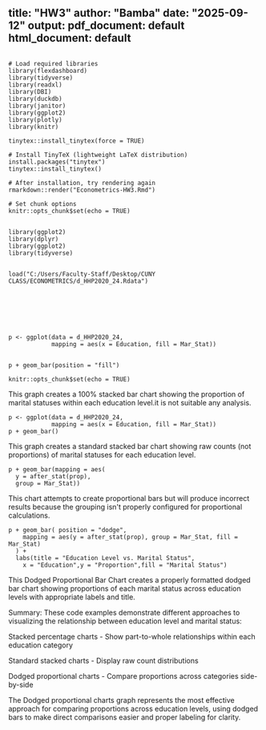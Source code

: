
title: "HW3"
author: "Bamba"
date: "2025-09-12"
output:
  pdf_document: default
  html_document: default
---


```{r setup, include=FALSE}

# Load required libraries
library(flexdashboard)
library(tidyverse)
library(readxl)
library(DBI)
library(duckdb)
library(janitor)
library(ggplot2)
library(plotly)
library(knitr)

tinytex::install_tinytex(force = TRUE)

# Install TinyTeX (lightweight LaTeX distribution)
install.packages("tinytex")
tinytex::install_tinytex()

# After installation, try rendering again
rmarkdown::render("Econometrics-HW3.Rmd")

# Set chunk options
knitr::opts_chunk$set(echo = TRUE)


library(ggplot2)
library(dplyr)
library(ggplot2)
library(tidyverse)


load("C:/Users/Faculty-Staff/Desktop/CUNY CLASS/ECONOMETRICS/d_HHP2020_24.Rdata")







p <- ggplot(data = d_HHP2020_24,
            mapping = aes(x = Education, fill = Mar_Stat))
```

```{r echo=FALSE}

p + geom_bar(position = "fill")

knitr::opts_chunk$set(echo = TRUE)
```

This graph creates a 100% stacked bar chart showing the proportion of marital statuses within each education level.it is not suitable any analysis.

```{r echo=FALSE}
p <- ggplot(data = d_HHP2020_24,
            mapping = aes(x = Education, fill = Mar_Stat))
p + geom_bar()
```
This graph creates a standard stacked bar chart showing raw counts (not proportions) of marital statuses for each education level.


```{r echo=FALSE}
p + geom_bar(mapping = aes(
  y = after_stat(prop),
  group = Mar_Stat)) 
```




This chart attempts to create proportional bars but will produce incorrect results because the grouping isn't properly configured for proportional calculations.

```{r echo=FALSE}
p + geom_bar( position = "dodge",
    mapping = aes(y = after_stat(prop), group = Mar_Stat, fill = Mar_Stat)
  ) +
  labs(title = "Education Level vs. Marital Status",
    x = "Education",y = "Proportion",fill = "Marital Status")
```

This Dodged Proportional Bar Chart creates a properly formatted dodged bar chart showing proportions of each marital status across education levels with appropriate labels and title.




Summary:
These code examples demonstrate different approaches to visualizing the relationship between education level and marital status:

Stacked percentage charts - Show part-to-whole relationships within each education category

Standard stacked charts - Display raw count distributions

Dodged proportional charts - Compare proportions across categories side-by-side



The Dodged proportional charts graph represents the most effective approach for comparing proportions across education levels, using dodged bars to make direct comparisons easier and proper labeling for clarity.
